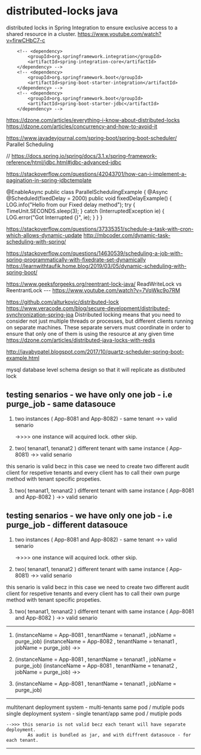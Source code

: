 # distributed-locks java



distributed locks in Spring Integration to ensure exclusive access to a shared resource in a cluster.
https://www.youtube.com/watch?v=firwCHbC7-c

		<!-- <dependency>
			<groupId>org.springframework.integration</groupId>
			<artifactId>spring-integration-core</artifactId>
		</dependency> -->
		<!-- <dependency>
			<groupId>org.springframework.boot</groupId>
			<artifactId>spring-boot-starter-integration</artifactId>
		</dependency> -->
		<!-- <dependency>
			<groupId>org.springframework.boot</groupId>
			<artifactId>spring-boot-starter-jdbc</artifactId>
		</dependency> -->


https://dzone.com/articles/everything-i-know-about-distributed-locks
https://dzone.com/articles/concurrency-and-how-to-avoid-it

https://www.javadevjournal.com/spring-boot/spring-boot-scheduler/
Parallel Scheduling

//	https://docs.spring.io/spring/docs/3.1.x/spring-framework-reference/html/jdbc.html#jdbc-advanced-jdbc

https://stackoverflow.com/questions/42043701/how-can-i-implement-a-pagination-in-spring-jdbctemplate

@EnableAsync
public class ParallelSchedulingExample {
    @Async
    @Scheduled(fixedDelay = 2000)
    public void fixedDelayExample() {
        LOG.info("Hello from our Fixed delay method");
        try {
            TimeUnit.SECONDS.sleep(3);
        } catch (InterruptedException ie) {
            LOG.error("Got Interrupted {}", ie);
        }
    }
}

https://stackoverflow.com/questions/37335351/schedule-a-task-with-cron-which-allows-dynamic-update
http://mbcoder.com/dynamic-task-scheduling-with-spring/


https://stackoverflow.com/questions/14630539/scheduling-a-job-with-spring-programmatically-with-fixedrate-set-dynamically
https://learnwithtaufik.home.blog/2019/03/05/dynamic-scheduling-with-spring-boot/



https://www.geeksforgeeks.org/reentrant-lock-java/
ReadWriteLock vs ReentrantLock  ---  https://www.youtube.com/watch?v=7VqWkc9o7RM






https://github.com/alturkovic/distributed-lock
https://www.veracode.com/blog/secure-development/distributed-synchronization-spring-jpa
Distributed locking means that you need to consider not just multiple threads or processes, but different clients running on separate machines. These separate servers must coordinate in order to ensure that only one of them is using the resource at any given time
https://dzone.com/articles/distributed-java-locks-with-redis


http://javabypatel.blogspot.com/2017/10/quartz-scheduler-spring-boot-example.html

mysql database level schema design so that it will replicate as distibuted lock

testing senarios - we have only one job - i.e purge_job - same datasouce
-----------------------------------------------------------------------------------------
1. two instances ( App-8081 and App-8082) - same tenant ->> valid senario

	->>>> one instance will acquired lock. other skip.

2. two( tenanat1, tenanat2 ) different tenant with same instance ( App-8081)  ->>  valid senario

this senario is valid becz in this case we need to create two different audit client for respetive tenants
and every client has to call their own purge method with tenant specific propeties.

3. two( tenanat1, tenanat2 ) different tenant with same instance ( App-8081 and App-8082 )  ->>  valid senario


testing senarios - we have only one job - i.e purge_job - different datasouce
-----------------------------------------------------------------------------------------
1. two instances ( App-8081 and App-8082) - same tenant ->> valid senario

	->>>> one instance will acquired lock. other skip.

2. two( tenanat1, tenanat2 ) different tenant with same instance ( App-8081)  ->>  valid senario

this senario is valid becz in this case we need to create two different audit client for respetive tenants
and every client has to call their own purge method with tenant specific propeties.

3. two( tenanat1, tenanat2 ) different tenant with same instance ( App-8081 and App-8082 )  ->>  valid senario



----------------------------------------------------------------------------------------------------------------
1. (instanceName = App-8081 , tenantName = tenanat1 , jobName = purge_job) 
   (instanceName = App-8082 , tenantName = tenanat1 , jobName = purge_job)  ->> 
   
2. (instanceName = App-8081 , tenantName = tenanat1 , jobName = purge_job)
	(instanceName = App-8081 , tenantName = tenanat2 , jobName = purge_job)  ->> 
	
3. (instanceName = App-8081 , tenantName = tenanat1 , jobName = purge_job)

  

---------------------------------------------------------------------------------------------------------
multitenant deployment system - multi-tenants same pod / mutiple pods
single deployment system - single tenant/app same pod / mutiple pods



	-->>> this senario is not valid becz each tenant will have separate deployment. 
			As audit is bundled as jar, and with diffrent datasouce - for each tenant.
			
	
	
----------------------------------------------------------------------------------------------------
